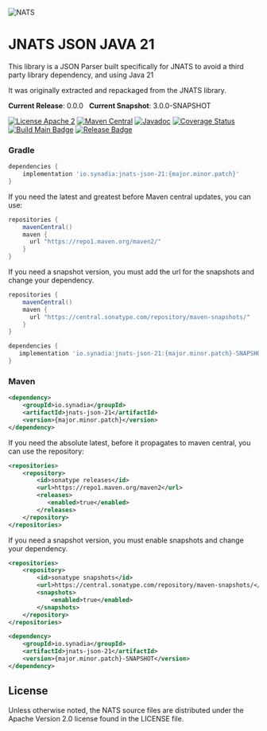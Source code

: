![NATS](src/main/javadoc/images/large-logo.png)

# JNATS JSON JAVA 21

This library is a JSON Parser built specifically for JNATS to avoid a third party library dependency, and using Java 21 

It was originally extracted and repackaged from the JNATS library. 

**Current Release**: 0.0.0 &nbsp; **Current Snapshot**: 3.0.0-SNAPSHOT

[![License Apache 2](https://img.shields.io/badge/License-Apache2-blue.svg)](https://www.apache.org/licenses/LICENSE-2.0)
[![Maven Central](https://maven-badges.herokuapp.com/maven-central/io.synadia/jnats-json21/badge.svg)](https://maven-badges.herokuapp.com/maven-central/io.synadia/jnats-json21)
[![Javadoc](http://javadoc.io/badge/io.synadia/jnats-json21.svg?branch=main)](http://javadoc.io/doc/io.synadia/jnats-json21?branch=main)
[![Coverage Status](https://coveralls.io/repos/github/synadia-io/json.java21/badge.svg?branch=main)](https://coveralls.io/github/synadia-io/json.java21?branch=main)
[![Build Main Badge](https://github.com/synadia-io/json.java21/actions/workflows/build-main.yml/badge.svg?event=push)](https://github.com/synadia-io/json.java21/actions/workflows/build-main.yml)
[![Release Badge](https://github.com/synadia-io/json.java21/actions/workflows/build-release.yml/badge.svg?event=release)](https://github.com/synadia-io/json.java21/actions/workflows/build-release.yml)

### Gradle

```groovy
dependencies {
    implementation 'io.synadia:jnats-json-21:{major.minor.patch}'
}
```

If you need the latest and greatest before Maven central updates, you can use:

```groovy
repositories {
    mavenCentral()
    maven {
      url "https://repo1.maven.org/maven2/"
    }
}
```

If you need a snapshot version, you must add the url for the snapshots and change your dependency.

```groovy
repositories {
    mavenCentral()
    maven {
      url "https://central.sonatype.com/repository/maven-snapshots/"
    }
}

dependencies {
   implementation 'io.synadia:jnats-json-21:{major.minor.patch}-SNAPSHOT'
}
```

### Maven

```xml
<dependency>
    <groupId>io.synadia</groupId>
    <artifactId>jnats-json-21</artifactId>
    <version>{major.minor.patch}</version>
</dependency>
```

If you need the absolute latest, before it propagates to maven central, you can use the repository:

```xml
<repositories>
    <repository>
        <id>sonatype releases</id>
        <url>https://repo1.maven.org/maven2</url>
        <releases>
           <enabled>true</enabled>
        </releases>
    </repository>
</repositories>
```

If you need a snapshot version, you must enable snapshots and change your dependency.

```xml
<repositories>
    <repository>
        <id>sonatype snapshots</id>
        <url>https://central.sonatype.com/repository/maven-snapshots/</url>
        <snapshots>
            <enabled>true</enabled>
        </snapshots>
    </repository>
</repositories>

<dependency>
    <groupId>io.synadia</groupId>
    <artifactId>jnats-json-21</artifactId>
    <version>{major.minor.patch}-SNAPSHOT</version>
</dependency>
```


## License

Unless otherwise noted, the NATS source files are distributed
under the Apache Version 2.0 license found in the LICENSE file.
